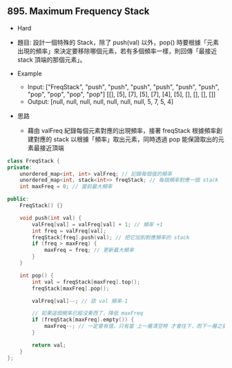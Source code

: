 ## 895. Maximum Frequency Stack

- Hard
- 題目: 設計一個特殊的 Stack，除了 push(val) 以外，pop() 時要根據「元素出現的頻率」來決定要移除哪個元素，若有多個頻率一樣，則回傳「最接近 stack 頂端的那個元素」。

- Example
    - Input: ["FreqStack", "push", "push", "push", "push", "push", "push", "pop", "pop", "pop", "pop"] [[], [5], [7], [5], [7], [4], [5], [], [], [], []]
    - Output: [null, null, null, null, null, null, null, 5, 7, 5, 4]

- 思路
    - 藉由 valFreq 紀錄每個元素對應的出現頻率，接著 freqStack 根據頻率創建對應的 stack 以根據「頻率」取出元素，同時透過 pop 能保證取出的元素最接近頂端

```cpp
class FreqStack {
private:
    unordered_map<int, int> valFreq; // 記錄每個值的頻率
    unordered_map<int, stack<int>> freqStack; // 每個頻率對應一個 stack
    int maxFreq = 0; // 當前最大頻率

public:
    FreqStack() {}

    void push(int val) {
        valFreq[val] = valFreq[val] + 1; // 頻率 +1
        int freq = valFreq[val];
        freqStack[freq].push(val); // 把它加到對應頻率的 stack
        if (freq > maxFreq) {
            maxFreq = freq; // 更新最大頻率
        }
    }

    int pop() {
        int val = freqStack[maxFreq].top();
        freqStack[maxFreq].pop();

        valFreq[val]--; // 該 val 頻率-1

        // 如果這個頻率已經沒東西了，降低 maxFreq
        if (freqStack[maxFreq].empty()) {
            maxFreq--; // 一定會有值，只有當 上一層清空時 才會往下，而下一層之前是確實存在過元素的
        }

        return val;
    }
};
```
